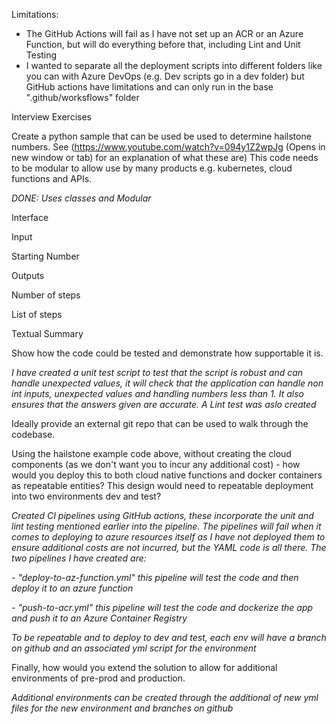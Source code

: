 Limitations:
- The GitHub Actions will fail as I have not set up an ACR or an Azure Function, but will do everything before that, including Lint and Unit Testing
- I wanted to separate all the deployment scripts into different folders like you can with Azure DevOps (e.g. Dev scripts go in a dev folder) but GitHub actions have limitations and can only run in the base ".github/worksflows" folder


Interview Exercises 

Create a python sample that can be used be used to determine hailstone numbers. See (https://www.youtube.com/watch?v=094y1Z2wpJg (Opens in new window or tab) for an explanation of what these are) 
This code needs to be modular to allow use by many products e.g. kubernetes, cloud functions and APIs. 

*DONE: Uses classes and Modular*

Interface 

Input 

Starting Number 

Outputs 

Number of steps 


List of steps 

Textual Summary 

Show how the code could be tested and demonstrate how supportable it is. 

*I have created a unit test script to test that the script is robust and can handle unexpected values, it will check that the application can handle non int inputs, unexpected values and handling numbers less than 1. It also ensures that the answers given are accurate. A Lint test was aslo created*

Ideally provide an external git repo that can be used to walk through the codebase. 

Using the hailstone example code above, without creating the cloud components (as we don't want you to incur any additional cost) - how would you deploy this to both cloud native functions and docker containers as repeatable entities? 
This design would need to repeatable deployment into two environments dev and test? 

*Created CI pipelines using GitHub actions, these incorporate the unit and lint testing mentioned earlier into the pipeline. The pipelines will fail when it comes to deploying to azure resources itself as I have not deployed them to ensure additional costs are not incurred, but the YAML code is all there.
The two pipelines I have created are:*

*- "deploy-to-az-function.yml" this pipeline will test the code and then deploy it to an azure function*

*- "push-to-acr.yml" this pipeline will test the code and dockerize the app and push it to an Azure Container Registry*

*To be repeatable and to deploy to dev and test, each env will have a branch on github and an associated yml script for the environment*

Finally, how would you extend the solution to allow for additional environments of pre-prod and production. 

*Additional environments can be created through the additional of new yml files for the new environment and branches on github*

 

